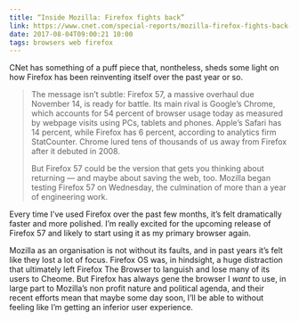 ```yaml
---
title: “Inside Mozilla: Firefox fights back”
link: https://www.cnet.com/special-reports/mozilla-firefox-fights-back-against-google-chrome/
date: 2017-08-04T09:00:21 10:00
tags: browsers web firefox 
---
```


CNet has something of a puff piece that, nontheless, sheds some light on how Firefox has been reinventing itself over the past year or so. 

> The message isn’t subtle: Firefox 57, a massive overhaul due November 14, is ready for battle. Its main rival is Google’s Chrome, which accounts for 54 percent of browser usage today as measured by webpage visits using PCs, tablets and phones. Apple’s Safari has 14 percent, while Firefox has 6 percent, according to analytics firm StatCounter. Chrome lured tens of thousands of us away from Firefox after it debuted in 2008.
>
> But Firefox 57 could be the version that gets you thinking about returning — and maybe about saving the web, too. Mozilla began testing Firefox 57 on Wednesday, the culmination of more than a year of engineering work.

Every time I’ve used Firefox over the past few months, it’s felt dramatically faster and more polished. I’m really excited for the upcoming release of Firefox 57 and likely to start using it as my primary browser again. 

Mozilla as an organisation is not without its faults, and in past years it’s felt like they lost a lot of focus. Firefox OS was, in hindsight, a huge distraction that ultimately left Firefox The Browser to languish and lose many of its users to Cheome. But Firefox has always gene the browser I *want* to use, in large part to Mozilla’s non profit nature and political agenda, and their recent efforts mean that maybe some day soon, I’ll be able to without feeling like I’m getting an inferior user experience. 
